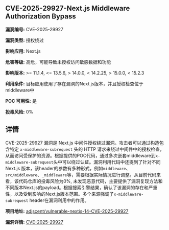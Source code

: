 ## CVE-2025-29927-Next.js Middleware Authorization Bypass

**漏洞编号:** CVE-2025-29927

**漏洞类型:** 授权绕过

**影响应用:** Next.js

**危害等级:** 高危，可能导致未授权访问敏感数据和功能

**影响版本:** >= 11.1.4, <= 13.5.6, > 14.0.0, < 14.2.25, > 15.0.0, < 15.2.3

**利用条件:** 目标应用使用了存在漏洞的Next.js版本，并且授权检查位于middleware中

**POC 可用性:** 是

**投毒风险:** 0%

## 详情

CVE-2025-29927 漏洞是 Next.js 中间件授权绕过漏洞。攻击者可以通过构造包含特定 `x-middleware-subrequest` 头的 HTTP 请求来绕过中间件中的授权检查，从而访问受保护的资源。根据提供的POC代码，通过多次嵌套middleware到`x-middleware-subrequest`头中可以绕过认证。漏洞利用代码中还提到了针对不同 Next.js 版本，该header的参数有多种形式，例如`middleware`、`src/middleware`、`_middleware`等，需要根据实际情况进行调整。从目前代码来看，该代码仓库的投毒风险为0%, 未发现恶意代码，主要提供了漏洞复现方法和不同版本Next.js的payload。根据搜索引擎结果，确认了该漏洞的存在和严重性，以及受到影响的Next.js版本范围。多个来源强调了`x-middleware-subrequest` header在漏洞利用中的作用。

**项目地址:** [adjscent/vulnerable-nextjs-14-CVE-2025-29927](https://github.com/adjscent/vulnerable-nextjs-14-CVE-2025-29927)

**漏洞详情:** [CVE-2025-29927](https://nvd.nist.gov/vuln/detail/CVE-2025-29927)